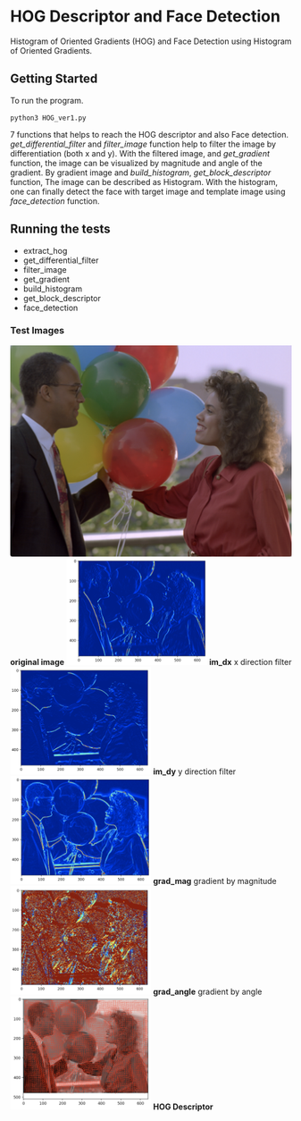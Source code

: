 # HOG Descriptor and Face Detection

Histogram of Oriented Gradients (HOG) and Face Detection using Histogram of Oriented Gradients.

## Getting Started

To run the program.

```
python3 HOG_ver1.py
```

7 functions that helps to reach the HOG descriptor and also Face detection.
*get_differential_filter* and *filter_image* function help to filter the image by differentiation (both x and y).
With the filtered image, and *get_gradient* function, the image can be visualized by magnitude and angle of the gradient.
By gradient image and *build_histogram*, *get_block_descriptor* function, The image can be described as
Histogram. With the histogram, one can finally detect the face with target image and template image using *face_detection* function.


## Running the tests

* extract_hog
* get_differential_filter
* filter_image
* get_gradient
* build_histogram
* get_block_descriptor
* face_detection

### Test Images

<!-- <img src="./img/original.png" width="50%" height="50%"> -->
![Image description](./img/original.png)
**original image**
<img src="./img/im_dx.png" width="50%" height="50%">
**im_dx** x direction filter
<img src="./img/im_dy.png" width="50%" height="50%">
**im_dy** y direction filter
<img src="./img/grad_mag.png" width="50%" height="50%">
**grad_mag** gradient by magnitude
<img src="./img/grad_angle.png" width="50%" height="50%">
**grad_angle** gradient by angle
<img src="./img/HOG.png" width="50%" height="50%">
**HOG Descriptor**
